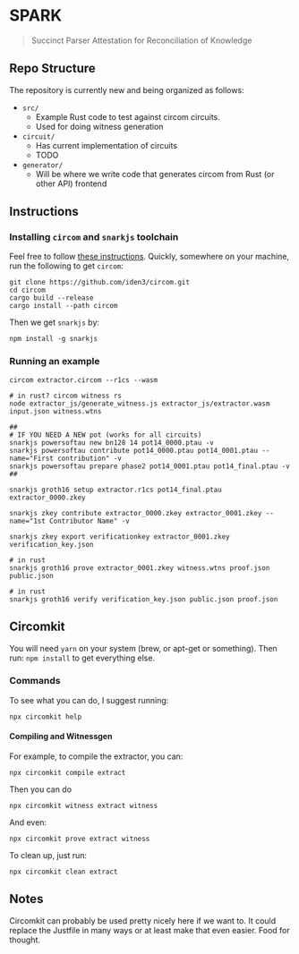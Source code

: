 # SPARK
> Succinct Parser Attestation for Reconciliation of Knowledge 

## Repo Structure
The repository is currently new and being organized as follows:
 - `src/`
    - Example Rust code to test against circom circuits.
    - Used for doing witness generation
 - `circuit/`
    - Has current implementation of circuits
    - TODO
 - `generator/` 
    - Will be where we write code that generates circom from Rust (or other API) frontend

## Instructions

### Installing `circom` and `snarkjs` toolchain
Feel free to follow [these instructions](https://docs.circom.io/getting-started/installation/#installing-dependencies).
Quickly, somewhere on your machine, run the following to get `circom`:
```
git clone https://github.com/iden3/circom.git
cd circom
cargo build --release
cargo install --path circom
```
Then we get `snarkjs` by:
```
npm install -g snarkjs
```

### Running an example
```
circom extractor.circom --r1cs --wasm

# in rust? circom witness rs
node extractor_js/generate_witness.js extractor_js/extractor.wasm input.json witness.wtns

##
# IF YOU NEED A NEW pot (works for all circuits)
snarkjs powersoftau new bn128 14 pot14_0000.ptau -v
snarkjs powersoftau contribute pot14_0000.ptau pot14_0001.ptau --name="First contribution" -v
snarkjs powersoftau prepare phase2 pot14_0001.ptau pot14_final.ptau -v
##

snarkjs groth16 setup extractor.r1cs pot14_final.ptau extractor_0000.zkey

snarkjs zkey contribute extractor_0000.zkey extractor_0001.zkey --name="1st Contributor Name" -v

snarkjs zkey export verificationkey extractor_0001.zkey verification_key.json

# in rust
snarkjs groth16 prove extractor_0001.zkey witness.wtns proof.json public.json

# in rust
snarkjs groth16 verify verification_key.json public.json proof.json
```

## Circomkit
You will need `yarn` on your system (brew, or apt-get or something). 
Then run: `npm install` to get everything else.

### Commands
To see what you can do, I suggest running:
```
npx circomkit help
```

#### Compiling and Witnessgen
For example, to compile the extractor, you can:
```
npx circomkit compile extract
```
Then you can do 
```
npx circomkit witness extract witness
```
And even:
```
npx circomkit prove extract witness
```

To clean up, just run:
```
npx circomkit clean extract
```

## Notes
Circomkit can probably be used pretty nicely here if we want to. It could replace the Justfile in many ways or at least make that even easier. Food for thought.